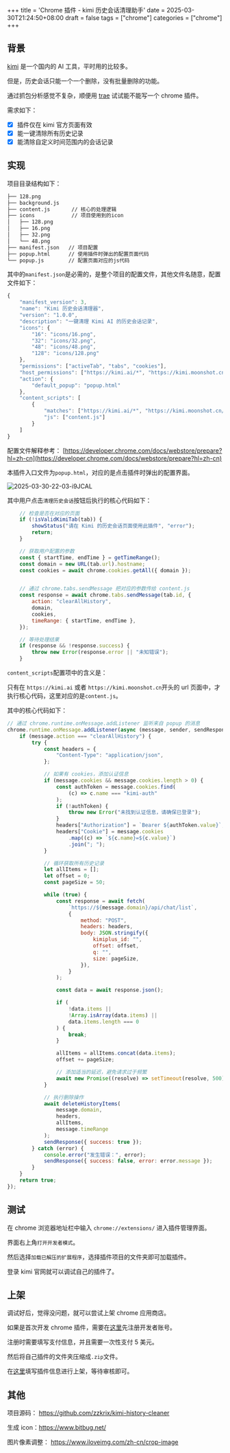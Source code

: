 +++
title = 'Chrome 插件 - kimi 历史会话清理助手'
date = 2025-03-30T21:24:50+08:00
draft = false
tags = ["chrome"]
categories = ["chrome"]
+++

## 背景

[kimi](https://kimi.ai/) 是一个国内的 AI 工具，平时用的比较多。

但是，历史会话只能一个一个删除，没有批量删除的功能。

通过抓包分析感觉不复杂，顺便用 [trae](https://www.trae.ai/) 试试能不能写一个 chrome 插件。

需求如下：

- [x] 插件仅在 kimi 官方页面有效
- [x] 能一键清除所有历史记录
- [x] 能清除自定义时间范围内的会话记录
  
## 实现

项目目录结构如下：

```bash
├── 128.png
├── background.js
├── content.js       // 核心的处理逻辑
├── icons            // 项目使用到的icon
│   ├── 128.png
│   ├── 16.png
│   ├── 32.png
│   └── 48.png
├── manifest.json   // 项目配置
├── popup.html      // 使用插件时弹出的配置页面代码
└── popup.js        // 配置页面对应的js代码
```

其中的`manifest.json`是必需的，是整个项目的配置文件，其他文件名随意，配置文件如下：

```js
{
    "manifest_version": 3,
    "name": "Kimi 历史会话清理器",
    "version": "1.0.0",
    "description": "一键清理 Kimi AI 的历史会话记录",
    "icons": {
        "16": "icons/16.png",
        "32": "icons/32.png",
        "48": "icons/48.png",
        "128": "icons/128.png"
    },
    "permissions": ["activeTab", "tabs", "cookies"],
    "host_permissions": ["https://kimi.ai/*", "https://kimi.moonshot.cn/*"],
    "action": {
        "default_popup": "popup.html"
    },
    "content_scripts": [
        {
            "matches": ["https://kimi.ai/*", "https://kimi.moonshot.cn/*"],
            "js": ["content.js"]
        }
    ]
}
```

配置文件解释参考： [https://developer.chrome.com/docs/webstore/prepare?hl=zh-cn](https://developer.chrome.com/docs/webstore/prepare?hl=zh-cn)

本插件入口文件为`popup.html`，对应的是点击插件时弹出的配置界面。

![2025-03-30-22-03-i9JCAL](https://raw.githubusercontent.com/zzkrix/blog-images/main/assets/2025-03-30-22-03-i9JCAL.png)

其中用户点击`清理历史会话`按钮后执行的核心代码如下：

```js
    // 检查是否在对应的页面
    if (!isValidKimiTab(tab)) {
        showStatus("请在 Kimi 的历史会话页面使用此插件", "error");
        return;
    }

    // 获取用户配置的参数
    const { startTime, endTime } = getTimeRange();
    const domain = new URL(tab.url).hostname;
    const cookies = await chrome.cookies.getAll({ domain });


    // 通过 chrome.tabs.sendMessage 把对应的参数传给 content.js
    const response = await chrome.tabs.sendMessage(tab.id, {
        action: "clearAllHistory",
        domain,
        cookies,
        timeRange: { startTime, endTime },
    });

    // 等待处理结果
    if (response && !response.success) {
        throw new Error(response.error || "未知错误");
    }
```

`content_scripts`配置项中的含义是：

只有在 `https://kimi.ai` 或者 `https://kimi.moonshot.cn`开头的 url 页面中，才执行核心代码，这里对应的是`content.js`。

其中的核心代码如下：

```js
// 通过 chrome.runtime.onMessage.addListener 监听来自 popup 的消息
chrome.runtime.onMessage.addListener(async (message, sender, sendResponse) => {
    if (message.action === "clearAllHistory") {
        try {
            const headers = {
                "Content-Type": "application/json",
            };

            // 如果有 cookies，添加认证信息
            if (message.cookies && message.cookies.length > 0) {
                const authToken = message.cookies.find(
                    (c) => c.name === "kimi-auth"
                );
                if (!authToken) {
                    throw new Error("未找到认证信息，请确保已登录");
                }
                headers["Authorization"] = `Bearer ${authToken.value}`;
                headers["Cookie"] = message.cookies
                    .map((c) => `${c.name}=${c.value}`)
                    .join("; ");
            }

            // 循环获取所有历史记录
            let allItems = [];
            let offset = 0;
            const pageSize = 50;

            while (true) {
                const response = await fetch(
                    `https://${message.domain}/api/chat/list`,
                    {
                        method: "POST",
                        headers: headers,
                        body: JSON.stringify({
                            kimiplus_id: "",
                            offset: offset,
                            q: "",
                            size: pageSize,
                        }),
                    }
                );

                const data = await response.json();

                if (
                    !data.items ||
                    !Array.isArray(data.items) ||
                    data.items.length === 0
                ) {
                    break;
                }

                allItems = allItems.concat(data.items);
                offset += pageSize;

                // 添加适当的延迟，避免请求过于频繁
                await new Promise((resolve) => setTimeout(resolve, 500));
            }

            // 执行删除操作
            await deleteHistoryItems(
                message.domain,
                headers,
                allItems,
                message.timeRange
            );
            sendResponse({ success: true });
        } catch (error) {
            console.error("发生错误：", error);
            sendResponse({ success: false, error: error.message });
        }
    }
    return true;
});
```

## 测试

在 chrome 浏览器地址栏中输入 `chrome://extensions/` 进入插件管理界面。

界面右上角`打开开发者模式`。

然后选择`加载已解压的扩展程序`，选择插件项目的文件夹即可加载插件。

登录 kimi 官网就可以调试自己的插件了。

## 上架

调试好后，觉得没问题，就可以尝试上架 chrome 应用商店。

如果是首次开发 chrome 插件，需要在[这里](https://developer.chrome.com/docs/webstore/register?hl=zh-cn)先注册开发者账号。

注册时需要填写支付信息，并且需要一次性支付 5 美元。

然后将自己插件的文件夹压缩成`.zip`文件。

在[这里](https://developer.chrome.com/docs/webstore/publish?hl=zh-cn)填写插件信息进行上架，等待审核即可。

## 其他

项目源码： <https://github.com/zzkrix/kimi-history-cleaner>

生成 icon：<https://www.bitbug.net/>

图片像素调整： <https://www.iloveimg.com/zh-cn/crop-image>

